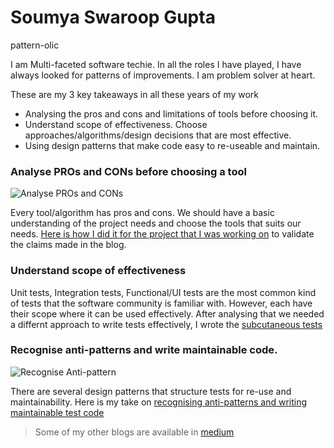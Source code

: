 # Soumya Swaroop Gupta
pattern-olic

I am Multi-faceted software techie. In all the roles I have played, I have always looked for patterns of improvements. I am problem solver at heart.

These are my 3 key takeaways in all these years of my work
* Analysing the pros and cons and limitations of tools before choosing it.
* Understand scope of effectiveness. Choose approaches/algorithms/design decisions that are most effective.
* Using design patterns that make code easy to re-useable and maintain.

### Analyse PROs and CONs before choosing a tool

![Analyse PROs and CONs](https://miro.medium.com/max/1400/0*J7-8FZQtNeRY-Od5.jpg)

Every tool/algorithm has pros and cons. We should have a basic understanding of the project needs and choose the tools that suits our needs. [Here is how I did it for the project that I was working on](https://sswaroop.medium.com/how-taiko-compares-to-other-browser-automation-tools-945e18ea1e22) to validate the claims made in the blog.

### Understand scope of effectiveness

Unit tests, Integration tests, Functional/UI tests are the most common kind of tests that the software community is familiar with. However, each have their scope where it can be used effectively. After analysing that we needed a differnt approach to write tests effectively, I wrote the [subcutaneous tests](https://github.com/getgauge/gauge-lsp-tests)

### Recognise anti-patterns and write maintainable code.

![Recognise Anti-pattern](https://gauge.org/assets/images/blog/gauge_blog_image_the-page-objects-anti-pattern-large.jpg)

There are several design patterns that structure tests for re-use and maintainability. Here is my take on [recognising anti-patterns and writing maintainable test code](https://medium.com/getgauge/are-page-objects-anti-pattern-21b6e337880f)
    
> Some of my other blogs are available in [medium](https://sswaroop.medium.com/)
